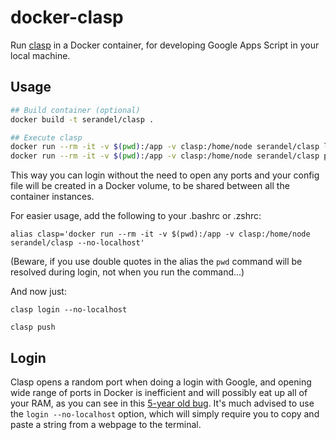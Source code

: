 # docker-clasp

Run [clasp](https://github.com/google/clasp) in a Docker container, for developing Google Apps Script in your local machine.

## Usage

```bash
## Build container (optional)
docker build -t serandel/clasp .

## Execute clasp
docker run --rm -it -v $(pwd):/app -v clasp:/home/node serandel/clasp login --no-localhost
docker run --rm -it -v $(pwd):/app -v clasp:/home/node serandel/clasp push
```

This way you can login without the need to open any ports and your config file will be created in a Docker volume, to be
shared between all the container instances.

For easier usage, add the following to your .bashrc or .zshrc:

```
alias clasp='docker run --rm -it -v $(pwd):/app -v clasp:/home/node serandel/clasp --no-localhost'
```

(Beware, if you use double quotes in the alias the `pwd` command will be resolved during login, not when you run the command...)

And now just:

```
clasp login --no-localhost

clasp push
```

## Login

Clasp opens a random port when doing a login with Google, and opening wide range of ports in Docker is inefficient and will possibly eat up all of your RAM, as you can see in this [5-year old bug](https://github.com/moby/moby/issues/11185). It's much advised to use the `login --no-localhost` option, which will simply require you to copy and paste a string from a webpage to the terminal.
